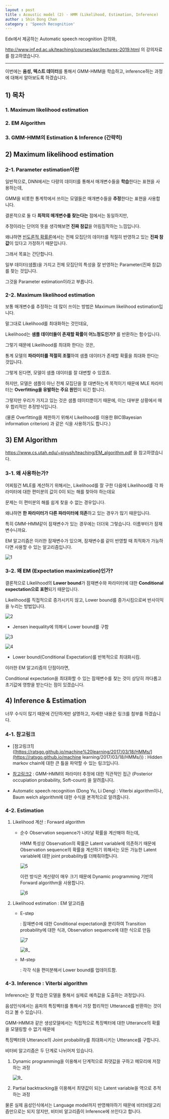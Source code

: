 ```yaml
---
layout : post
title : Acoustic model (2) - HMM (Likelihood, Estimation, Inference)
author : Shin Dong Chan
category : 'Speech Recognition'
---
```


Edx에서 제공하는 Automatic speech recognition 강의와, 

http://www.inf.ed.ac.uk/teaching/courses/asr/lectures-2019.html 의 강의자료를 참고하였습니다.

------

이번에는 **음성, 텍스트 데이터**를 통해서 GMM-HMM을 학습하고, inference하는 과정에 대해서 알아보도록 하겠습니다.

## 1) 목차

### 1. Maximum likelihood estimation

### 2. EM Algorithm

### 3. GMM-HMM의 Estimation & Inference (간략히)



## 2) Maximum likelihood estimation

### 2-1. Parameter estimation이란

일반적으로, DNN에서는 다량의 데이터를 통해서 매개변수들을 **학습**한다는 표현을 사용하는데,

GMM을 비롯한 통계학에서 쓰이는 모델들은 매개변수들을 **추정**한다는 표현을 사용합니다.

결론적으로 둘 다 **최적의 매개변수를 찾는다는** 점에서는 동일하지만,

추정이라는 단어의 뜻을 생각해보면 **진짜 참값**을 어림짐작하는 느낌입니다.

왜냐하면 [빈도론적 확률론](https://en.wikipedia.org/wiki/Frequentist_probability)에서는 전체 모집단의 데이터를 적절히 반영하고 있는 **진짜 참값**이 있다고 가정하기 때문입니다.

그래서 목표는 간단합니다.

일부 데이터(샘플)을 가지고 전체 모집단의 특성을 잘 반영하는 Parameter(진짜 참값)를 찾는 것입니다.

그것을 Parameter estimation이라고 부릅니다.

### 2-2. Maximum likelihood estimation

보통 매개변수를 추정하는 데 많이 쓰이는 방법은 Maximum likelihood estimation입니다.

말그대로 Likelihood를 최대화하는 것인데요,

Likelihood는 **샘플 데이터들이 존재할 확률이 어느정도인가?** 를 반환하는 함수입니다.

그렇기 때문에 Likelihood를 최대화 한다는 것은,

통계 모델의 **파라미터를 적절히 조절**하여 샘플 데이터가 존재할 확률을 최대화 한다는 것입니다.

그렇게 된다면, 모델이 샘플 데이터를 잘 대변할 수 있겠죠.

하지만, 모델은 샘플이 아닌 전체 모집단을 잘 대변하는게 목적이기 때문에 MLE 파라미터는 **Overfitting을 유발하는 주요 원인**이 되긴 합니다.

그렇지만 우리가 가지고 있는 것은 샘플 데이터뿐이기 때문에, 이는 대부분 상황에서 매우 합리적인 추정방식입니다.

(물론 Overfitting을 제한하기 위해서 Likelihood를 이용한 BIC(Bayesian information criterion) 과 같은 식을 사용하기도 합니다.)



## 3) EM Algorithm

https://www.cs.utah.edu/~piyush/teaching/EM_algorithm.pdf 을 참고하였습니다.

### 3-1. 왜 사용하는가?

어찌됬건 MLE를 계산하기 위해서는, Likelihood를 잘 구한 다음에 Likelihood를 각 파라미터에 대한 편미분의 값이 0이 되는 해를 찾아야 하는데요

문제는 이 편미분의 해를 쉽게 찾을 수 없는 경우입니다.

왜냐하면 **한 파라미터가 다른 파라미터에 의존**하고 있는 경우가 많기 때문입니다.

특히 GMM-HMM같이 잠재변수가 있는 경우에는 더더욱 그렇습니다. 이름부터가 잠재변수니까요.

EM 알고리즘은 이러한 잠재변수가 있으며, 잠재변수를 같이 반영할 때 최적화가 가능하다면 사용할 수 있는 알고리즘입니다.

![1](https://user-images.githubusercontent.com/37765338/64065319-2363d400-cc47-11e9-9fbf-3f923b9c0b9d.png)

### 3-2. 왜 EM (Expectation maximization)인가?

결론적으로 Likelihood의 **Lower bound**가 잠재변수와 파라미터에 대한 **Conditional expectation으로 표현**되기 때문입니다.

Likelihood를 직접적으로 증가시키지 않고, Lower bound를 증가시킴으로써 반사이익을 누리는 방법입니다.

![2](https://user-images.githubusercontent.com/37765338/64065320-23fc6a80-cc47-11e9-8ca9-aafbad937459.png)

- Jensen inequality에 의해서 Lower bound를 구함

![3](https://user-images.githubusercontent.com/37765338/64065321-23fc6a80-cc47-11e9-8e16-e8bae66c21d5.png)

![4](https://user-images.githubusercontent.com/37765338/64065322-23fc6a80-cc47-11e9-80d0-8dfd2f8aea45.png)

- Lower bound(Conditional Expectation)를 반복적으로 최대화시킴.

이러한 EM 알고리즘의 단점이라면, 

Conditional expectation을 최대화할 수 있는 잠재변수를 찾는 것이 상당히 까다롭고 초기값에 영향을 받는다는 점이 있겠습니다.



## 4) Inference & Estimation

너무 수식이 많기 때문에 간단하게만 설명하고, 자세한 내용은 링크를 첨부를 하겠습니다. 

### 4-1. 참고링크

- [참고링크1]([https://ratsgo.github.io/machine%20learning/2017/03/18/HMMs/](https://ratsgo.github.io/machine learning/2017/03/18/HMMs/)) : Hidden markov chain에 대한 큰 틀을 파악할 수 있는 링크입니다.

- [참고링크2](http://www.inf.ed.ac.uk/teaching/courses/asr/2018-19/asr03-hmmgmm-handout.pdf) : GMM-HMM의 파라미터 추정에 대한 직관적인 접근 (Posterior occupiation probability, Soft-count) 을 알려줍니다.
- Automatic speech recognition (Dong Yu, Li Deng) : Viterbi algorithm이나, Baum welch algorithm에 대한 수식을 본격적으로 알려줍니다.

### 4-2. Estimation

1. Likelihood 계산 : Forward algorithm

   - 순수 Observation sequence가 나타날 확률을 계산해야 하는데, 

     HMM 특성상 Observation의 확률은 Latent variable에 의존하기 때문에 Observation sequence의 확률을 계산하기 위해서는 모든 가능한 Latent variable에 대한 joint probability를 더해줘야합니다.

     ![5](https://user-images.githubusercontent.com/37765338/64065316-2068e380-cc47-11e9-8cf8-f99848f1727c.png)

     이런 방식은 계산량이 매우 크기 때문에 Dynamic programming 기반의 Forward algorithm을 사용합니다.

     ![6](https://user-images.githubusercontent.com/37765338/64065317-2068e380-cc47-11e9-83a2-82d91dcde3c3.png)

2. Likelihood estimation : EM 알고리즘

   - E-step 

     : 잠재변수에 대한 Conditional expectation을 분리하여 Transition probability에 대한 식과, Observation sequence에 대한 식으로 만듬

     ![7](https://user-images.githubusercontent.com/37765338/64065318-2068e380-cc47-11e9-8aa0-5041b1960b57.png)

     ![8_](https://user-images.githubusercontent.com/37765338/64065314-1fd04d00-cc47-11e9-8854-582ff08a9f53.png)

   - M-step

     : 각각 식을 편미분해서 Lower bound를 업데이트함.

### 4-3.  Inference : Viterbi algorithm

Inference는 잘 학습한 모델을 통해서 실제로 예측값을 도출하는 과정입니다.

음성인식에서는 음파의 특징벡터를 통해서 가장 합리적인 Utterance를 반환하는 것이라고 볼 수 있습니다.

GMM-HMM과 같은 생성모델에서는 직접적으로 특징벡터에 대한 Utterance의 확률을 모델링할 수 없기 때문에

특징벡터와 Utterance의 Joint probability를 최대화시키는 Utterance를 구합니다.

비터비 알고리즘은 두 단계로 나뉘어져 있습니다.

1. Dynamic programming을 이용해서 단계적으로 최댓값을 구하고 메모리에 저장하는 과정

   ![9_](https://user-images.githubusercontent.com/37765338/64065315-1fd04d00-cc47-11e9-8495-abfaedc4a57a.png)

2. Partial backtracking을 이용해서 최댓값이 되는 Latent variable을 역으로 추적하는 과정

물론 실제 음성인식에서는 Language model까지 반영해야하기 때문에 비터비알고리즘만으로는 되지 않지만, 비터비 알고리즘이 Inference에 쓰인다고 합니다.



